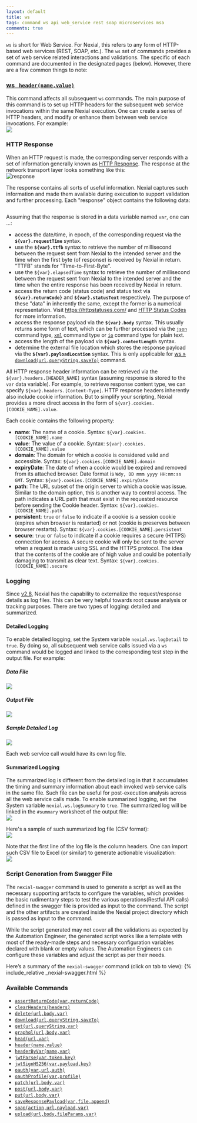 ```yaml
---
layout: default
title: ws
tags: command ws api web_service rest soap microservices msa
comments: true
---
```



`ws` is short for Web Service. For Nexial, this refers to any form of HTTP-based web services (REST, SOAP, etc.). The 
`ws` set of commands provides a set of web service related interactions and validations. The specific of each command 
are documented in the designated pages (below). However, there are a few common things to note:


### [ws &nbsp; `header(name,value)`](header(name,value))
This command affects all subsequent `ws` commands. The main purpose of this command is to set up HTTP headers for the 
subsequent web service invocations within the same Nexial execution. One can create a series of HTTP headers, and
modify or enhance them between web service invocations. For example:<br/>
![](./image/index_01.png)


### HTTP Response
When an HTTP request is made, the corresponding server responds with a set of information generally known as 
<a href="https://www.w3.org/Protocols/rfc2616/rfc2616-sec6.html" class="external-link" target="_nexial_external">HTTP Response</a>.
The response at the network transport layer looks something like this:<br/>
![response](image/index_02.png)

The response contains all sorts of useful information. Nexial captures such information and made them available during
execution to support validation and further processing. Each "response" object contains the following data:<br/>

<img src="image/index_03.png" alt style="box-shadow:none;"/>

Assuming that the response is stored in a data variable named `var`, one can ...:
- access the date/time, in epoch, of the corresponding request via the **`${var}.requestTime`** syntax.
- use the **`${var}.ttfb`** syntax to retrieve the number of millisecond between the request sent from Nexial to the 
  intended server and the time when the first byte (of response) is received by Nexial in return. "TTFB" stands for 
  "Time-to-First-Byte".
- use the `${var}.elapsedTime` syntax to retrieve the number of millisecond between the request sent from Nexial to the 
  intended server and the time when the entire response has been received by Nexial in return.
- access the return code (status code) and status text via **`${var}.returnCode}`** and **`${var}.statusText`** 
  respectively. The purpose of these "data" in inherently the same, except the former is a numerical representation. 
  Visit <a href="https://httpstatuses.com/" class="external-link" target="_nexial_external">https://httpstatuses.com/</a> 
  and <a href="https://www.restapitutorial.com/httpstatuscodes.html" class="external-link" target="_nexial_external">
  HTTP Status Codes</a> for more information.
- access the response payload via the **`${var}.body`** syntax. This usually returns some form of text, which can be 
  further processed via the [`json`](../json/index) command type, [`xml`](../xml/index) command type or 
  [`io`](../io/index) command type for plain text.
- access the length of the payload via **`${var}.contentLength`** syntax.
- determine the external file location which stores the response payload via the **`${var}.payloadLocation`** syntax.
  This is only applicable for [ws &raquo; `download(url,queryString,saveTo)`](download(url,queryString,saveTo))
  command.

All HTTP response header information can be retrieved via the `${var}.headers.[HEADER_NAME]` syntax (assuming response
is stored to the `var` data variable). For example, to retrieve response content type, we can specify
`${var}.headers.[Content-Type]`. HTTP response headers inherently also include cookie information. But to simplify
your scripting, Nexial provides a more direct access in the form of `${var}.cookies.[COOKIE_NAME].value`.

Each cookie contains the following property:
- **name**: The name of a cookie. Syntax: `${var}.cookies.[COOKIE_NAME].name`
- **value**: The value of a cookie. Syntax: `${var}.cookies.[COOKIE_NAME].value`
- **domain**: The domain for which a cookie is considered valid and accessible. Syntax: 
  `${var}.cookies.[COOKIE_NAME].domain`
- **expiryDate**: The date of when a cookie would be expired and removed from its attached browser. Date format is
	 `Wdy, DD mmm yyyy HH:mm:ss GMT`. Syntax: `${var}.cookies.[COOKIE_NAME].expiryDate`
- **path**: The URL subset of the origin server to which a cookie was issue. Similar to the domain option, this is 
  another way to control access. The path indicates a URL path that must exist in the requested resource before 
  sending the Cookie header. Syntax: `${var}.cookies.[COOKIE_NAME].path`
- **persistent**: `true` or `false` to indicate if a cookie is a session cookie (expires when browser is restarted) or 
  not (cookie is preserves between browser restarts). Syntax: `${var}.cookies.[COOKIE_NAME].persistent`
- **secure**: `true` or `false` to indicate if a cookie requires a secure (HTTPS) connection for access. A secure 
  cookie will only be sent to the server when a request is made using SSL and the HTTPS protocol. The idea that the 
  contents of the cookie are of high value and could be potentially damaging to transmit as clear text. Syntax: 
  `${var}.cookies.[COOKIE_NAME].secure`


### Logging
Since [v2.8](../../release/nexial-core-v2.8.changelog), Nexial has the capability to externalize the 
request/response details as log files. This can be very helpful towards root cause analysis or tracking purposes. There
are two types of logging: detailed and summarized.

#### Detailed Logging
To enable detailed logging, set the System variable `nexial.ws.logDetail` to `true`. By doing so, all subsequent
web service calls issued via a `ws` command would be logged and linked to the corresponding test step in the output
file. For example:

##### Data File
![](image/index_04.png)

##### Output File
![](image/index_05.png)

##### Sample Detailed Log
![](image/index_06.png)

Each web service call would have its own log file.


#### Summarized Logging
The summarized log is different from the detailed log in that it accumulates the timing and summary information about 
each invoked web service calls in the same file. Such file can be useful for post-execution analysis across all the 
web service calls made. To enable summarized logging, set the System variable `nexial.ws.logSummary` to `true`. The 
summarized log will be linked in the `#summary` worksheet of the output file:<br/>
![](image/index_07.png)

Here's a sample of such summarized log file (CSV format):<br/>
![](image/index_08.png)

Note that the first line of the log file is the column headers. One can import such CSV file to Excel (or similar) to
generate actionable visualization:<br/>
![](image/index_09.png)

### Script Generation from Swagger File
The `nexial-swagger` command is used to generate a script as well as the necessary supporting artifacts to configure the
variables, which provides the basic rudimentary steps to test the various operations(Restful API calls) defined in
the swagger file is provided as input to the command. The script and the other artifacts are created inside the Nexial
project directory which is passed as input to the command.

While the script generated may not cover all the validations as expected by the Automation Engineer,
the generated script works like a template with most of the ready-made steps and necessary configuration variables
declared with blank or empty values. The Automation Engineers can configure these variables and adjust the script as per
their needs.

Here’s a summary of the `nexial-swagger` command (click on tab to view):
{% include_relative _nexial-swagger.html %}

### Available Commands
- [`assertReturnCode(var,returnCode)`](assertReturnCode(var,returnCode))
- [`clearHeaders(headers)`](clearHeaders(headers))
- [`delete(url,body,var)`](delete(url,body,var))
- [`download(url,queryString,saveTo)`](download(url,queryString,saveTo))
- [`get(url,queryString,var)`](get(url,queryString,var))
- [`graphql(url,body,var)`](graphql(url,body,var))
- [`head(url,var)`](head(url,var))
- [`header(name,value)`](header(name,value))
- [`headerByVar(name,var)`](headerByVar(name,var))
- [`jwtParse(var,token,key)`](jwtParse(var,token,key))
- [`jwtSignHS256(var,payload,key)`](jwtSignHS256(var,payload,key))
- [`oauth(var,url,auth)`](oauth(var,url,auth))
- [`oauthProfile(var,profile)`](oauthProfile(var,profile))
- [`patch(url,body,var)`](patch(url,body,var))
- [`post(url,body,var)`](post(url,body,var))
- [`put(url,body,var)`](put(url,body,var))
- [`saveResponsePayload(var,file,append)`](saveResponsePayload(var,file,append))
- [`soap(action,url,payload,var)`](soap(action,url,payload,var))
- [`upload(url,body,fileParams,var)`](upload(url,body,fileParams,var))
